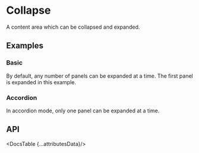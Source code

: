 # Collapse

A content area which can be collapsed and expanded.

## Examples

### Basic

By default, any number of panels can be expanded at a time. The first panel is expanded in this example.

<div id="components-collapse-demo-basic">
  <Basic />
</div>
<Prism language="svelte" source="{BasicCode}"/>

### Accordion

In accordion mode, only one panel can be expanded at a time.

<div id="components-collapse-demo-accordion">
  <Accordion />
</div>
<Prism language="svelte" source="{AccordionCode}"/>

## API

<DocsTable {...attributesData}/>

<script>
  import Prism from 'docs/src/components/prism/Prism.svelte'

  import Basic from './demos/basic.demo.svelte'
  import BasicCode from './demos/basic.demo.txt'

  import Accordion from './demos/accordion.demo.svelte'
  import AccordionCode from './demos/accordion.demo.txt'

  import DocsTable from 'docs/src/components/DocsTable.svelte'
  const attributesData = {
    title: 'Attributes',
    columns: ['Property', 'Description', 'Type', 'Default'],
    data: [
      {
        property: 'test',
        description: 'test description',
        type: 'String',
        default: 'test'
      }
    ]
  }
</script>
